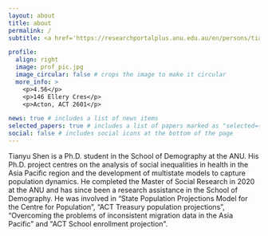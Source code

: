 ```yaml
---
layout: about
title: about
permalink: /
subtitle: <a href='https://researchportalplus.anu.edu.au/en/persons/tianyu-shen'>ANU</a> 

profile:
  align: right
  image: prof_pic.jpg
  image_circular: false # crops the image to make it circular
  more_info: >
    <p>4.56</p>
    <p>146 Ellery Cres</p>
    <p>Acton, ACT 2601</p>

news: true # includes a list of news items
selected_papers: true # includes a list of papers marked as "selected={true}"
social: false # includes social icons at the bottom of the page
---
```


Tianyu Shen is a Ph.D. student in the School of Demography at the ANU. His Ph.D. project centres on the analysis of social inequalities in health in the Asia Pacific region and the development of multistate models to capture population dynamics. He completed the Master of Social Research in 2020 at the ANU and has since been a research assistance in the School of Demography. He was involved in “State Population Projections Model for the Centre for Population”, “ACT Treasury population projections”, “Overcoming the problems of inconsistent migration data in the Asia Pacific” and "ACT School enrollment projection".

<!-- Write your biography here. Tell the world about yourself. Link to your favorite [subreddit](http://reddit.com). You can put a picture in, too. The code is already in, just name your picture `prof_pic.jpg` and put it in the `img/` folder.
# 
# Put your address / P.O. box / other info right below your picture. You can also disable any of these elements by editing `profile` property of the YAML header of your `_pages/about.md`. Edit `_bibliography/papers.bib` and Jekyll will render your [publications page](/al-folio/publications/) automatically.
# 
# Link to your social media connections, too. This theme is set up to use [Font Awesome icons](https://fontawesome.com/) and [Academicons](https://jpswalsh.github.io/academicons/), like the ones below. Add your Facebook, Twitter, LinkedIn, Google Scholar, or just disable all of them.-->
